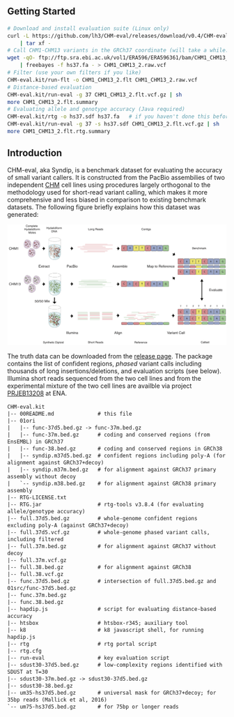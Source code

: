 ## Getting Started
```sh
# Download and install evaluation suite (Linux only)
curl -L https://github.com/lh3/CHM-eval/releases/download/v0.4/CHM-evalkit-20180221.tar \
    | tar xf -
# Call CHM1-CHM13 variants in the GRCh37 coordinate (will take a while...)
wget -qO- ftp://ftp.sra.ebi.ac.uk/vol1/ERA596/ERA596361/bam/CHM1_CHM13_2.bam \
    | freebayes -f hs37.fa - > CHM1_CHM13_2.raw.vcf
# Filter (use your own filters if you like)
CHM-eval.kit/run-flt -o CHM1_CHM13_2.flt CHM1_CHM13_2.raw.vcf
# Distance-based evaluation
CHM-eval.kit/run-eval -g 37 CHM1_CHM13_2.flt.vcf.gz | sh
more CHM1_CHM13_2.flt.summary
# Evaluating allele and genotype accuracy (Java required)
CHM-eval.kit/rtg -o hs37.sdf hs37.fa   # if you haven't done this before
CHM-eval.kit/run-eval -g 37 -s hs37.sdf CHM1_CHM13_2.flt.vcf.gz | sh
more CHM1_CHM13_2.flt.rtg.summary
```

## Introduction

CHM-eval, aka Syndip, is a benchmark dataset for evaluating the accuracy of
small variant callers. It is constructed from the PacBio assembilies of two
independent [CHM][CHM] cell lines using procedures largely orthogonal to the
methodology used for short-read variant calling, which makes it more
comprehensive and less biased in comparison to existing benchmark datasets. The
following figure briefly explains how this dataset was generated:

![](CHM-workflow.png)

The truth data can be downloaded from the [release page][release]. The package
contains the list of confident regions, *phased* variant calls including
thousands of long insertions/deletions, and evaluation scripts (see below).
Illumina short reads sequenced from the two cell lines and from the
experimental mixture of the two cell lines are availble via project
[PRJEB13208][ena] at ENA.

```
CHM-eval.kit
|-- 00README.md              # this file
|-- 01ori
|   |-- func-37d5.bed.gz -> func-37m.bed.gz
|   |-- func-37m.bed.gz      # coding and conserved regions (from EnsEMBL) in GRCh37
|   |-- func-38.bed.gz       # coding and conserved regions in GRCh38
|   |-- syndip.m37d5.bed.gz  # confident regions including poly-A (for alignment against GRCh37+decoy)
|   |-- syndip.m37m.bed.gz   # for alignment against GRCh37 primary assembly without decoy
|   `-- syndip.m38.bed.gz    # for alignment against GRCh38 primary assembly
|-- RTG-LICENSE.txt
|-- RTG.jar                  # rtg-tools v3.8.4 (for evaluating allele/genotype accuracy)
|-- full.37d5.bed.gz         # whole-genome confident regions excluding poly-A (against GRCh37+decoy)
|-- full.37d5.vcf.gz         # whole-genome phased variant calls, including filtered
|-- full.37m.bed.gz          # for alignment against GRCh37 without decoy
|-- full.37m.vcf.gz
|-- full.38.bed.gz           # for alignment against GRCh38
|-- full.38.vcf.gz
|-- func.37d5.bed.gz         # intersection of full.37d5.bed.gz and 01src/func-37d5.bed.gz
|-- func.37m.bed.gz
|-- func.38.bed.gz
|-- hapdip.js                # script for evaluating distance-based accuracy
|-- htsbox                   # htsbox-r345; auxiliary tool
|-- k8                       # k8 javascript shell, for running hapdip.js
|-- rtg                      # rtg portal script
|-- rtg.cfg
|-- run-eval                 # key evaluation script
|-- sdust30-37d5.bed.gz      # low-complexity regions identified with SDUST at T=30
|-- sdust30-37m.bed.gz -> sdust30-37d5.bed.gz
|-- sdust30-38.bed.gz
|-- um35-hs37d5.bed.gz       # universal mask for GRCh37+decoy; for 35bp reads (Mallick et al, 2016)
`-- um75-hs37d5.bed.gz       # for 75bp or longer reads
```

[CHM]: https://www.ncbi.nlm.nih.gov/pmc/articles/PMC4729092/
[ena]: https://www.ebi.ac.uk/ena/data/view/PRJEB13208
[release]: https://github.com/lh3/CHM-eval/releases
